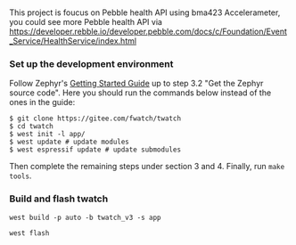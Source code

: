 ###
This project is foucus on Pebble health API using bma423 Accelerameter, you could see more Pebble health API via
https://developer.rebble.io/developer.pebble.com/docs/c/Foundation/Event_Service/HealthService/index.html

### Set up the development environment

Follow Zephyr's [Getting Started
Guide](https://docs.zephyrproject.org/latest/getting_started/index.html) up to
step 3.2 "Get the Zephyr source code". Here you should run the commands below
instead of the ones in the guide:

```
$ git clone https://gitee.com/fwatch/twatch
$ cd twatch
$ west init -l app/
$ west update # update modules
$ west espressif update # update submodules
```

Then complete the remaining steps under section 3 and 4. Finally, run `make
tools`.

### Build and flash twatch

```
west build -p auto -b twatch_v3 -s app
```

```
west flash
```
